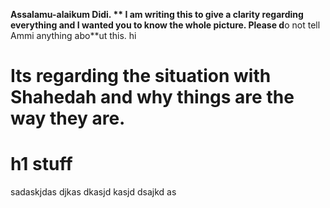 **Assalamu-alaikum Didi.
**
I am writing this to give a clarity regarding everything and I wanted you to know the whole picture.
Please d**o not tell Ammi anything abo**ut this. 
hi

# Its regarding the situation with Shahedah and why things are the way they are.

# h1 stuff
sadaskjdas djkas dkasjd kasjd
dsajkd as

